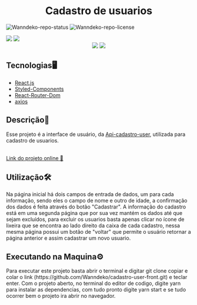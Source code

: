 <h1 align=center>Cadastro de usuarios</h1>

![Wanndeko-repo-status](https://img.shields.io/badge/Status-Finished-lightgrey?style=for-the-badge&logo=headspace&logoColor=green&color=lightgrey)
![Wanndeko-repo-license](https://img.shields.io/github/license/Luk4x/iManager-json-server?style=for-the-badge&logo=unlicense&logoColor=lightgrey)

<div>
  <img src=https://github.com/Wanndeko/Fortnite-web-site/assets/107483289/47cd214d-54b0-4c5f-80a0-61cfb73560c8>
  <img src=https://github.com/Wanndeko/Fortnite-web-site/assets/107483289/2985458b-261b-4a7c-adba-9e823a9a8ca2>
</div>

<div align=center>
  <img src=https://github.com/Wanndeko/Fortnite-web-site/assets/107483289/1b6eb5f7-c3ae-4584-8853-fa6909f1d618>
  <img src=https://github.com/Wanndeko/Fortnite-web-site/assets/107483289/119322be-45e6-4b45-b284-277ff8faa67c>
</div>

<h2>Tecnologias🖥️</h2>
<ul>
<li><a href=https://pt-br.react.dev/>React.js</a></li>
<li><a href=https://styled-components.com/>Styled-Components</a></li>
<li><a href=https://reactrouter.com/en/main/start/tutorial#setup>React-Router-Dom</a></li>
<li><a href=https://axios-http.com/docs/intro>axios</a></li>
</ul>

<h2>Descrição📃</h2>
<p>Esse projeto é a interface de usuário, da <a href=https://github.com/Wanndeko/cadastro-user-back-end>Api-cadastro-user</a>, utilizada para cadastro de usuarios.</p><br>
<a href="https://cadastro-user-front.vercel.app/">Link do projeto online 🚀</a>

<h2>Utilização🛠️</h2>
<p>Na página inicial há dois campos de entrada de dados, um para cada informação, sendo eles o campo de nome e outro de idade, a confirmação dos dados é feita através do botão "Cadastrar". A informação do cadastro está em uma segunda página que por sua vez mantém os dados até que sejam excluídos, para excluir os usuarios basta apenas clicar no ícone de lixeira que se encontra ao lado direito da caixa de cada cadastro, nessa mesma página possui um botão de "voltar" que permite o usuário retornar a página anterior e assim cadastrar um novo usuario.</p>

<h2>Executando na Maquina⚙️</h2>
<p>Para executar este projeto basta abrir o terminal e digitar git clone copiar e colar o link (https://github.com/Wanndeko/cadastro-user-front.git) e teclar enter. Com o projeto aberto, no terminal do editor de codigo, digite yarn para instalar as dependencias, com tudo pronto digite yarn start e se tudo ocorrer bem o projeto ira abrir no navegador.</p>

